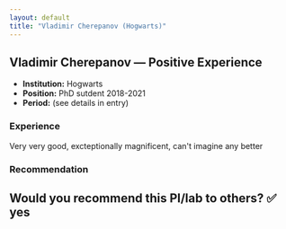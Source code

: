 ```yaml
---
layout: default
title: "Vladimir Cherepanov (Hogwarts)"
---
```


## Vladimir Cherepanov — Positive Experience

- **Institution:** Hogwarts
- **Position:** PhD sutdent 2018-2021
- **Period:** (see details in entry)

### Experience

Very very good, excteptionally magnificent, can't imagine any better

### Recommendation

**Would you recommend this PI/lab to others?**
**✅ yes**
---